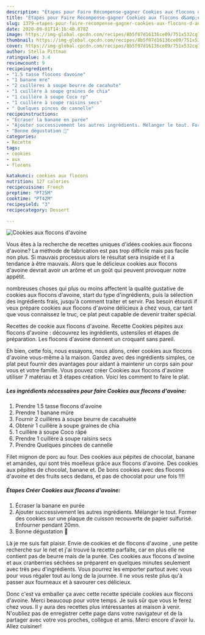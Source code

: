 ```yaml
---
description: "Étapes pour Faire Récompense-gagner Cookies aux flocons d&amp;#39;avoine"
title: "Étapes pour Faire Récompense-gagner Cookies aux flocons d&amp;#39;avoine"
slug: 1379-etapes-pour-faire-recompense-gagner-cookies-aux-flocons-d-and-39-avoine
date: 2020-09-01T14:16:40.878Z
image: https://img-global.cpcdn.com/recipes/8b5f07d16136ce09/751x532cq70/cookies-aux-flocons-davoine-photo-principale-de-la-recette.jpg
thumbnail: https://img-global.cpcdn.com/recipes/8b5f07d16136ce09/751x532cq70/cookies-aux-flocons-davoine-photo-principale-de-la-recette.jpg
cover: https://img-global.cpcdn.com/recipes/8b5f07d16136ce09/751x532cq70/cookies-aux-flocons-davoine-photo-principale-de-la-recette.jpg
author: Stella Pittman
ratingvalue: 3.4
reviewcount: 9
recipeingredient:
- "1.5 tasse flocons davoine"
- "1 banane mre"
- "2 cuillères à soupe beurre de cacahute"
- "1 cuillère à soupe graines de chia"
- "1 cuillère à soupe Coco rp"
- "1 cuillère à soupe raisins secs"
- " Quelques pinces de cannelle"
recipeinstructions:
- "Écraser la banane en purée"
- "Ajouter successivement les autres ingrédients. Mélanger le tout. Former des cookies sur une plaque de cuisson recouverte de papier sulfurisé. Enfourner pendant 20mn."
- "Bonne dégustation 🤗"
categories:
- Recette
tags:
- cookies
- aux
- flocons

katakunci: cookies aux flocons 
nutrition: 127 calories
recipecuisine: French
preptime: "PT25M"
cooktime: "PT42M"
recipeyield: "3"
recipecategory: Dessert

---
```



![Cookies aux flocons d&#39;avoine](https://img-global.cpcdn.com/recipes/8b5f07d16136ce09/751x532cq70/cookies-aux-flocons-davoine-photo-principale-de-la-recette.jpg)

Vous êtes à la recherche de recettes uniques d'idées cookies aux flocons d&#39;avoine? La méthode de fabrication est pas trop difficile mais pas facile non plus. Si mauvais processus alors le résultat sera insipide et il a tendance à être mauvais. Alors que le délicieux cookies aux flocons d&#39;avoine devrait avoir un arôme et un goût qui peuvent provoquer notre appétit.

nombreuses choses qui plus ou moins affectent la qualité gustative de cookies aux flocons d&#39;avoine, start du type d'ingrédients, puis la sélection des ingrédients frais, jusqu'à comment traiter et servir. Pas besoin étourdi if veux prépare cookies aux flocons d&#39;avoine délicieux à chez vous, car tant que vous connaissez le truc, ce plat peut capable de devenir traiter spécial.

Recettes de cookie aux flocons d&#39;avoine. Recette Cookies pépites aux flocons d&#39;avoine : découvrez les ingrédients, ustensiles et étapes de préparation. Les flocons d&#39;avoine donnent un croquant sans pareil.


Eh bien, cette fois, nous essayons, nous allons, créer cookies aux flocons d&#39;avoine vous-même à la maison. Gardez avec des ingrédients simples, ce plat peut fournir des avantages pour aidant à maintenir un corps sain pour vous et votre famille. Vous pouvez créer Cookies aux flocons d&#39;avoine utiliser 7 matériau et 3 étapes création. Voici les comment to faire le plat.

<!--inarticleads1-->

##### Les ingrédients nécessaires pour faire Cookies aux flocons d&#39;avoine:

1. Prendre 1.5 tasse flocons d&#39;avoine
1. Prendre 1 banane mûre
1. Fournir 2 cuillères à soupe beurre de cacahuète
1. Obtenir 1 cuillère à soupe graines de chia
1.  1 cuillère à soupe Coco râpé
1. Prendre 1 cuillère à soupe raisins secs
1. Prendre  Quelques pincées de cannelle


Filet mignon de porc au four. Des cookies aux pépites de chocolat, banane et amandes, qui sont très moelleux grâce aux flocons d&#39;avoine. Des cookies aux pépites de chocolat, banane et. De bons cookies avec des flocons d&#39;avoine et des fruits secs dedans, et pas de chocolat pour une fois !!!! 

<!--inarticleads2-->

##### Étapes Créer Cookies aux flocons d&#39;avoine:

1. Écraser la banane en purée
1. Ajouter successivement les autres ingrédients. Mélanger le tout. Former des cookies sur une plaque de cuisson recouverte de papier sulfurisé. Enfourner pendant 20mn.
1. Bonne dégustation 🤗


Là je me suis fait plaisir. Envie de cookies et de flocons d&#39;avoine , une petite recherche sur le net et j&#39;ai trouvé la recette parfaite, car en plus elle ne contient pas de beurre mais de la purée. Ces cookies aux flocons d&#39;avoine et aux cranberries séchées se préparent en quelques minutes seulement avec très peu d&#39;ingrédients. Vous pourrez les emporter partout avec vous pour vous régaler tout au long de la journée. Il ne vous reste plus qu&#39;à passer aux fourneaux et à savourer ces délicieux. 


Donc c'est va emballer ça avec cette recette spéciale cookies aux flocons d&#39;avoine. Merci beaucoup pour votre temps. Je suis sûr que vous le ferez chez vous. Il y aura des recettes plus  intéressantes at maison à venir. N'oubliez pas de enregistrer cette page dans votre navigateur et de la partager avec votre vos proches, collègue et amis. Merci encore d'avoir lu. Allez cuisiner!
